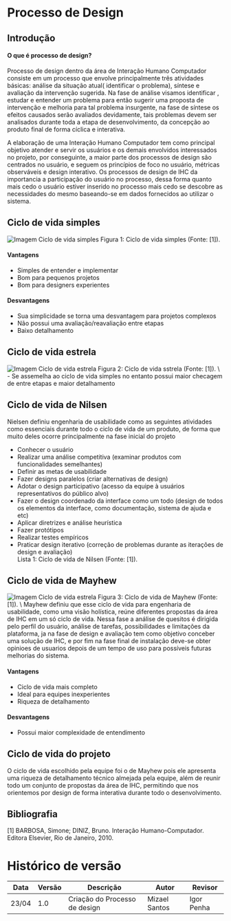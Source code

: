 # Processo de Design
## Introdução

#### O que é processo de design?
Processo de design dentro da área de Interação Humano Computador consiste em um processo que envolve principalmente três atividades básicas: análise da situação atual( identificar o problema), síntese e avaliação da intervenção sugerida. Na fase de  análise visamos identificar , estudar e entender um problema para então sugerir uma proposta de intervenção e melhoria para tal problema insurgente, na fase de síntese os efeitos causados serão avaliados devidamente, tais problemas devem ser analisados durante toda a etapa de desenvolvimento, da concepção ao produto final de forma cíclica e interativa.

A elaboração de uma Interação Humano Computador tem como principal objetivo atender e servir os usuários e os demais envolvidos interessados no projeto, por conseguinte, a maior parte dos processos de design são centrados no usuário, e seguem os princípios de foco no usuário, métricas observáveis e design interativo. Os processos de design de IHC da importancia a participação do usuário no processo, dessa forma quanto mais cedo o usuário estiver inserido no processo mais cedo se descobre as necessidades do mesmo baseando-se em dados fornecidos ao utilizar o sistema.

## Ciclo de vida simples
<img title="a title" alt="Imagem Ciclo de vida simples" src="https://github.com/Interacao-Humano-Computador/2023.1-VLC/blob/8-Processo-de-design/docs/img/processo-design/ciclosimples.png">
Figura 1: Ciclo de vida simples (Fonte: [1]).

#### Vantagens
- Simples de entender e implementar
- Bom para pequenos projetos
- Bom para designers experientes 

#### Desvantagens
- Sua simplicidade se torna uma desvantagem para projetos complexos
- Não possui uma avaliação/reavaliação entre etapas 
- Baixo detalhamento

## Ciclo de vida estrela
<img title="a title" alt="Imagem Ciclo de vida estrela" src="https://github.com/Interacao-Humano-Computador/2023.1-VLC/blob/8-Processo-de-design/docs/img/processo-design/cicloestrela.png">
Figura 2: Ciclo de vida sstrela (Fonte: [1]).
\
- Se assemelha ao ciclo de vida simples no entanto possui maior checagem de entre etapas e maior detalhamento

## Ciclo de vida de Nilsen

Nielsen definiu engenharia de usabilidade como as seguintes atividades como essenciais durante todo o ciclo de vida de um produto, de forma que muito deles ocorre principalmente na fase inicial do projeto
- Conhecer o usuário
- Realizar uma análise competitiva (examinar produtos com funcionalidades semelhantes)
- Definir as metas de usabilidade
- Fazer designs paralelos (criar alternativas de design)
- Adotar o design participativo (acesso da equipe à usuários representativos do público alvo)
- Fazer o design coordenado da interface como um todo (design de todos os elementos da interface, como documentação, sistema de ajuda e etc)
- Aplicar diretrizes e análise heurística
- Fazer protótipos
- Realizar testes empíricos
- Praticar design iterativo (correção de problemas durante as iterações de design e avaliação)
\
Lista 1: Ciclo de vida de Nilsen (Fonte: [1]).

## Ciclo de vida de Mayhew
<img title="a title" alt="Imagem Ciclo de vida estrela" src="https://github.com/Interacao-Humano-Computador/2023.1-VLC/blob/8-Processo-de-design/docs/img/processo-design/ciclodemayhew.png">
Figura 3: Ciclo de vida de Mayhew (Fonte: [1]).
\
Mayhew definiu que esse ciclo de vida para engenharia de usabilidade, como uma visão holística, reúne diferentes propostas da área de IHC em um só ciclo de vida. Nessa fase a análise de quesitos é dirigida pelo perfil do usuário, análise de tarefas, possibilidades e limitações da plataforma, ja na fase de design e avaliação tem como objetivo conceber uma solução de IHC, e por fim na fase final de instalação deve-se obter opinioes de usuarios depois de um tempo de uso para possíveis futuras melhorias do sistema. 

#### Vantagens
- Ciclo de vida mais completo
- Ideal para equipes inexperientes
- Riqueza de detalhamento

#### Desvantagens
- Possui maior complexidade de entendimento

## Ciclo de vida do projeto 
O ciclo de vida escolhido pela equipe foi o de Mayhew pois ele apresenta uma riqueza de detalhamento técnico almejada pela equipe, além de reunir todo um conjunto de propostas da área de IHC, permitindo que nos orientemos por design de forma interativa durante todo o desenvolvimento.

## Bibliografia
[1] BARBOSA, Simone; DINIZ, Bruno. Interação Humano-Computador. Editora Elsevier, Rio de Janeiro, 2010.


# Histórico de versão
| Data | Versão | Descrição | Autor | Revisor |
|------|--------|-----------|-------|---------|
| 23/04 | 1.0 | Criação do Processo de design | Mizael Santos | Igor Penha |
